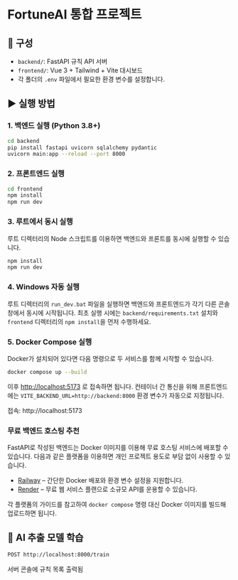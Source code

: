# FortuneAI 통합 프로젝트

## 📁 구성
- `backend/`: FastAPI 규칙 API 서버
- `frontend/`: Vue 3 + Tailwind + Vite 대시보드
- 각 폴더의 `.env` 파일에서 필요한 환경 변수를 설정합니다.

## ▶ 실행 방법

### 1. 백엔드 실행 (Python 3.8+)
```bash
cd backend
pip install fastapi uvicorn sqlalchemy pydantic
uvicorn main:app --reload --port 8000
```

### 2. 프론트엔드 실행
```bash
cd frontend
npm install
npm run dev
```

### 3. 루트에서 동시 실행
루트 디렉터리의 Node 스크립트를 이용하면 백엔드와 프론트를 동시에 실행할 수 있습니다.
```bash
npm install
npm run dev
```

### 4. Windows 자동 실행
루트 디렉터리의 `run_dev.bat` 파일을 실행하면 백엔드와 프론트엔드가 각기 다른 콘솔 창에서 동시에 시작됩니다. 최초 실행 시에는 `backend/requirements.txt` 설치와 `frontend` 디렉터리의 `npm install`을 먼저 수행하세요.

### 5. Docker Compose 실행
Docker가 설치되어 있다면 다음 명령으로 두 서비스를 함께 시작할 수 있습니다.
```bash
docker compose up --build
```
이후 [http://localhost:5173](http://localhost:5173) 로 접속하면 됩니다.
컨테이너 간 통신을 위해 프론트엔드에는 `VITE_BACKEND_URL=http://backend:8000` 환경 변수가 자동으로 지정됩니다.

접속: http://localhost:5173

### 무료 백엔드 호스팅 추천
FastAPI로 작성된 백엔드는 Docker 이미지를 이용해 무료 호스팅 서비스에 배포할 수 있습니다.
다음과 같은 플랫폼을 이용하면 개인 프로젝트 용도로 부담 없이 사용할 수 있습니다.

- [Railway](https://railway.app/) – 간단한 Docker 배포와 환경 변수 설정을 지원합니다.
- [Render](https://render.com/) – 무료 웹 서비스 플랜으로 소규모 API를 운용할 수 있습니다.

각 플랫폼의 가이드를 참고하여 `docker compose` 명령 대신 Docker 이미지를 빌드해 업로드하면 됩니다.

## 🧠 AI 추출 모델 학습
```bash
POST http://localhost:8000/train
```

서버 콘솔에 규칙 목록 출력됨
